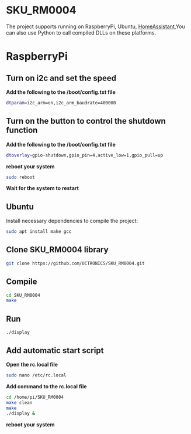 # SKU_RM0004
The project supports running on RaspberryPi, Ubuntu, [HomeAssistant](https://github.com/UCTRONICS/UCTRONICS_RM0004_HA),You can also use Python to call compiled DLLs on these platforms.
# RaspberryPi
## Turn on i2c and set the speed
**Add the following to the /boot/config.txt file**
```bash
dtparam=i2c_arm=on,i2c_arm_baudrate=400000
```

## Turn on the button to control the shutdown function
**Add the following to the /boot/config.txt file**
```bash
dtoverlay=gpio-shutdown,gpio_pin=4,active_low=1,gpio_pull=up
```

**reboot your system**
```bash
sudo reboot
```
**Wait for the system to restart**

##  Ubuntu
Install necessary dependencies to compile the project:
```bash
sudo apt install make gcc
```
##  Clone SKU_RM0004 library
```bash
git clone https://github.com/UCTRONICS/SKU_RM0004.git
```
## Compile 
```bash
cd SKU_RM0004
make
```
## Run 
```
./display
```




## Add automatic start script
**Open the rc.local file**
```bash
sudo nano /etc/rc.local
```
**Add command to the rc.local file**
```bash
cd /home/pi/SKU_RM0004
make clean 
make 
./display &
```
**reboot your system**






